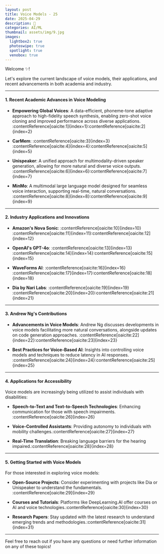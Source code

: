 ```yaml
---
layout: post
title: Voice Models - 25
date: 2025-04-29
description: 🥥
categories: AI/ML
thumbnail: assets/img/9.jpg
images:
  lightbox2: true
  photoswipe: true
  spotlight: true
  venobox: true
---
```


Welcome ✨!

Let's explore the current landscape of voice models, their applications, and recent advancements in both academia and industry.

---

#### 1. Recent Academic Advances in Voice Modeling

- **Empowering Global Voices**: A data-efficient, phoneme-tone adaptive approach to high-fidelity speech synthesis, enabling zero-shot voice cloning and improved performance across diverse applications. :contentReference[oaicite:1]{index=1}&#8203;:contentReference[oaicite:2]{index=2}

- **CarMem**: :contentReference[oaicite:3]{index=3} :contentReference[oaicite:4]{index=4}&#8203;:contentReference[oaicite:5]{index=5}

- **Unispeaker**: A unified approach for multimodality-driven speaker generation, allowing for more natural and diverse voice outputs. :contentReference[oaicite:6]{index=6}&#8203;:contentReference[oaicite:7]{index=7}

- **MinMo**: A multimodal large language model designed for seamless voice interaction, supporting real-time, natural conversations. :contentReference[oaicite:8]{index=8}&#8203;:contentReference[oaicite:9]{index=9}

---

#### 2. Industry Applications and Innovations

- **Amazon's Nova Sonic**: :contentReference[oaicite:10]{index=10} :contentReference[oaicite:11]{index=11}&#8203;:contentReference[oaicite:12]{index=12}

- **OpenAI's GPT-4o**: :contentReference[oaicite:13]{index=13} :contentReference[oaicite:14]{index=14}&#8203;:contentReference[oaicite:15]{index=15}

- **WaveForms AI**: :contentReference[oaicite:16]{index=16} :contentReference[oaicite:17]{index=17}&#8203;:contentReference[oaicite:18]{index=18}

- **Dia by Nari Labs**: :contentReference[oaicite:19]{index=19} :contentReference[oaicite:20]{index=20}&#8203;:contentReference[oaicite:21]{index=21}

---

#### 3. Andrew Ng's Contributions

- **Advancements in Voice Models**: Andrew Ng discusses developments in voice models facilitating more natural conversations, alongside updates on code generation approaches. :contentReference[oaicite:22]{index=22}&#8203;:contentReference[oaicite:23]{index=23}

- **Best Practices for Voice-Based AI**: Insights into controlling voice models and techniques to reduce latency in AI responses. :contentReference[oaicite:24]{index=24}&#8203;:contentReference[oaicite:25]{index=25}

---

#### 4. Applications for Accessibility

Voice models are increasingly being utilized to assist individuals with disabilities:

- **Speech-to-Text and Text-to-Speech Technologies**: Enhancing communication for those with speech impairments.&#8203;:contentReference[oaicite:26]{index=26}

- **Voice-Controlled Assistants**: Providing autonomy to individuals with mobility challenges.&#8203;:contentReference[oaicite:27]{index=27}

- **Real-Time Translation**: Breaking language barriers for the hearing impaired.&#8203;:contentReference[oaicite:28]{index=28}

---

#### 5. Getting Started with Voice Models

For those interested in exploring voice models:

- **Open-Source Projects**: Consider experimenting with projects like Dia or Unispeaker to understand the fundamentals.&#8203;:contentReference[oaicite:29]{index=29}

- **Courses and Tutorials**: Platforms like DeepLearning.AI offer courses on AI and voice technologies.&#8203;:contentReference[oaicite:30]{index=30}

- **Research Papers**: Stay updated with the latest research to understand emerging trends and methodologies.&#8203;:contentReference[oaicite:31]{index=31}

---

Feel free to reach out if you have any questions or need further information on any of these topics!


